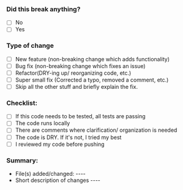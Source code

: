 ### Did this break anything?
- [ ]  No
- [ ]  Yes
### Type of change
- [ ]  New feature (non-breaking change which adds functionality)
- [ ]  Bug fix (non-breaking change which fixes an issue)
- [ ]  Refactor(DRY-ing up/ reorganizing code, etc.)
- [ ]  Super small fix (Corrected a typo, removed a comment, etc.)
- [ ]  Skip all the other stuff and briefly explain the fix.
### Checklist:
- [ ]  If this code needs to be tested, all tests are passing
- [ ]  The code runs locally
- [ ]  There are comments where clarification/ organization is needed
- [ ]  The code is DRY. If it's not, I tried my best
- [ ]  I reviewed my code before pushing
### Summary:
- File(s) added/changed: ----
- Short description of changes ----